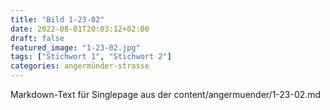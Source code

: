 ```yaml
---
title: "Bild 1-23-02"
date: 2022-08-01T20:03:12+02:00
draft: false
featured_image: "1-23-02.jpg"
tags: ["Stichwort 1", "Stichwort 2"]
categories: angermünder-strasse
---
```



Markdown-Text für Singlepage aus der content/angermuender/1-23-02.md